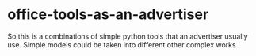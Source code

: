 # office-tools-as-an-advertiser
So this is a combinations of simple python tools that an advertiser usually use. Simple models could be taken into different other complex works.
